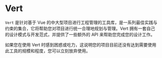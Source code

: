 # Vert

`Vert` 是针对基于 Vue 的中大型项目进行工程管理的工具库，是一系列最佳实践与约束的集合，它将帮助您对项目进行统一合理地规划与管理。Vert 拥有一套自己的设计模式与开发范式，并提供了一些额外的 API 来帮助您完成您的设计工作。

如果您在使用 Vert 时感到困惑或吃力，这说明您的项目目前还没有达到需要使用此工具的规模和程度，您可以立刻放弃使用。
